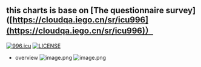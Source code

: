 ## this charts is base on [The questionnaire survey]([https://cloudqa.iego.cn/sr/icu996](https://cloudqa.iego.cn/sr/icu996)）
[![996.icu](https://img.shields.io/badge/link-996.icu-red.svg)](https://996.icu)
[![LICENSE](https://img.shields.io/badge/license-Anti%20996-blue.svg)](https://github.com/996icu/996.ICU/blob/master/LICENSE)
* overview
![image.png](https://upload-images.jianshu.io/upload_images/5420078-86a8c0edffd28ea7.png?imageMogr2/auto-orient/strip%7CimageView2/2/w/1240)
![image.png](https://upload-images.jianshu.io/upload_images/5420078-ebe5ecac3e0819b4.png?imageMogr2/auto-orient/strip%7CimageView2/2/w/1240)
